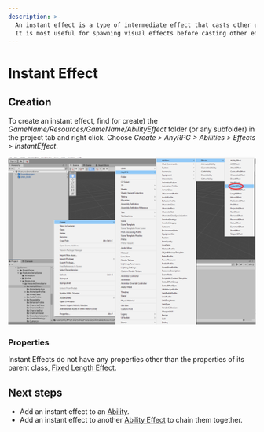 ```yaml
---
description: >-
  An instant effect is a type of intermediate effect that casts other effects. 
  It is most useful for spawning visual effects before casting other effects.
---
```


# Instant Effect

## Creation

To create an instant effect, find (or create) the _GameName/Resources/GameName/AbilityEffect_ folder (or any subfolder) in the project tab and right click.  Choose _Create > AnyRPG > Abilities > Effects > InstantEffect_.

![](<../../.gitbook/assets/image (2).png>)

### Properties

Instant Effects do not have any properties other than the properties of its parent class, [Fixed Length Effect](./#fixed-length-effect-properties).

## Next steps

* Add an instant effect to an [Ability](../abilities/).
* Add an instant effect to another [Ability Effect](./) to chain them together.
